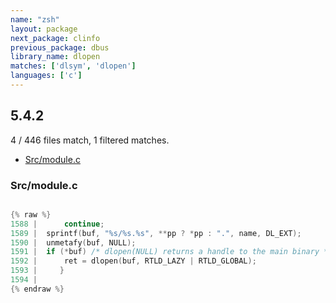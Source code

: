 ```yaml
---
name: "zsh"
layout: package
next_package: clinfo
previous_package: dbus
library_name: dlopen
matches: ['dlsym', 'dlopen']
languages: ['c']
---
```

## 5.4.2
4 / 446 files match, 1 filtered matches.

 - [Src/module.c](#srcmodulec)

### Src/module.c

```c

{% raw %}
1588 | 	    continue;
1589 | 	sprintf(buf, "%s/%s.%s", **pp ? *pp : ".", name, DL_EXT);
1590 | 	unmetafy(buf, NULL);
1591 | 	if (*buf) /* dlopen(NULL) returns a handle to the main binary */
1592 | 	    ret = dlopen(buf, RTLD_LAZY | RTLD_GLOBAL);
1593 |     }
1594 | 
{% endraw %}

```